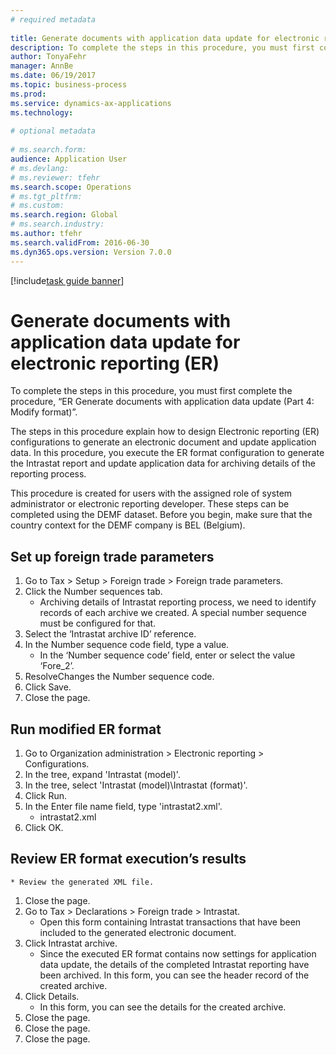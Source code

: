 ```yaml
--- 
# required metadata 
 
title: Generate documents with application data update for electronic reporting (ER)
description: To complete the steps in this procedure, you must first complete the procedure, “ER Generate documents with application data update (Part 4 - Modify format)”. 
author: TonyaFehr 
manager: AnnBe 
ms.date: 06/19/2017
ms.topic: business-process 
ms.prod:  
ms.service: dynamics-ax-applications 
ms.technology:  
 
# optional metadata 
 
# ms.search.form:   
audience: Application User 
# ms.devlang:  
# ms.reviewer: tfehr 
ms.search.scope: Operations 
# ms.tgt_pltfrm:  
# ms.custom:  
ms.search.region: Global
# ms.search.industry: 
ms.author: tfehr 
ms.search.validFrom: 2016-06-30 
ms.dyn365.ops.version: Version 7.0.0 
---
```


[!include[task guide banner](../../includes/task-guide-banner.md)]

# Generate documents with application data update for electronic reporting (ER)

To complete the steps in this procedure, you must first complete the procedure, “ER Generate documents with application data update (Part 4: Modify format)”.



The steps in this procedure explain how to design Electronic reporting (ER) configurations to generate an electronic document and update application data. In this procedure, you execute the ER format configuration to generate the Intrastat report and update application data for archiving details of the reporting process.



This procedure is created for users with the assigned role of system administrator or electronic reporting developer. These steps can be completed using the DEMF dataset. Before you begin, make sure that the country context for the DEMF company is BEL (Belgium).


## Set up foreign trade parameters
1. Go to Tax > Setup > Foreign trade > Foreign trade parameters.
2. Click the Number sequences tab.
    * Archiving details of Intrastat reporting process, we need to identify records of each archive we created. A special number sequence must be configured for that.  
3. Select the ‘Intrastat archive ID’ reference.
4. In the Number sequence code field, type a value.
    * In the ‘Number sequence code’ field, enter or select the value ‘Fore_2’.  
5. ResolveChanges the Number sequence code.
6. Click Save.
7. Close the page.

## Run modified ER format
1. Go to Organization administration > Electronic reporting > Configurations.
2. In the tree, expand 'Intrastat (model)'.
3. In the tree, select 'Intrastat (model)\Intrastat (format)'.
4. Click Run.
5. In the Enter file name field, type 'intrastat2.xml'.
    * intrastat2.xml  
6. Click OK.

## Review ER format execution’s results
    * Review the generated XML file.  
1. Close the page.
2. Go to Tax > Declarations > Foreign trade > Intrastat.
    * Open this form containing Intrastat transactions that have been included to the generated electronic document.  
3. Click Intrastat archive.
    * Since the executed ER format contains now settings for application data update, the details of the completed Intrastat reporting have been archived. In this form, you can see the header record of the created archive.  
4. Click Details.
    * In this form, you can see the details for the created archive.  
5. Close the page.
6. Close the page.
7. Close the page.

